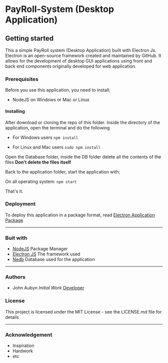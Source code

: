 # PayRoll-System (Desktop Application)

## Getting started
This a simple PayRoll system (Desktop Application) built with Electron Js. Electron is an open-source framework created and maintained by GitHub. It allows for the development of desktop GUI applications using front and back end components originally developed for web
application.

### Prerequisites 
Before you use this application, you need to install;
* NodeJS on Windows or Mac or Linux

#### Installing
After download or cloning the repo of this folder. Inside the directory of the application, open the terminal and do the following
* For Windows users
 `npm install`

* For Linux and Mac users
`sudo npm install`

Open the Database folder, inside the DB folder delete all the contents of the files **Don't delete the files itself**

Back to the application folder, start the application with;

On all operating system: `npm start` 

That's it.

### Deployment
To deploy this application in a package format, read [Electron Application Package](https://electronjs.org/docs/tutorial/application-packaging)


---------------
### Buit with
* [NodeJS](https://nodejs.org) Package Manager   
* [Electron JS](https://electronjs.org) The framework used
* [Nedb](http://stackabuse.com/nedb-a-lightweight-javascript-database/) Database used for the application 


---------------
### Authors
* John Aubyn  _Initial Work_ [Developer](http://aubynj.github.io)

### License
This project is licensed under the MIT License - see the LICENSE.md file for details

--------------
### Acknowledgement
* Inspiration
* Hardwork
* etc






